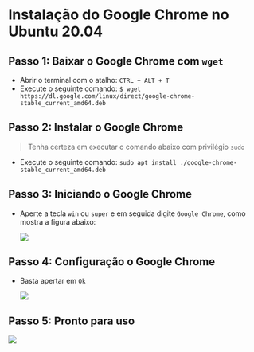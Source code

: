 # Instalação do Google Chrome no Ubuntu 20.04

## Passo 1: Baixar o Google Chrome com `wget`

* Abrir o terminal com o atalho: `CTRL + ALT + T`
* Execute o seguinte comando: `$ wget https://dl.google.com/linux/direct/google-chrome-stable_current_amd64.deb`

## Passo 2: Instalar o Google Chrome

> Tenha certeza em executar o comando abaixo com privilégio `sudo`

* Execute o seguinte comando: `sudo apt install ./google-chrome-stable_current_amd64.deb`

## Passo 3: Iniciando o Google Chrome

* Aperte a tecla `win` ou `super` e em seguida digite `Google Chrome`, como mostra a figura abaixo:

  ![](https://linuxize.com/post/how-to-install-google-chrome-web-browser-on-ubuntu-18-04/ubuntu-open-google-chome_hu87883e0cfa06b5e540223bb8b7271bb0_94176_768x0_resize_q75_lanczos.jpg?ezimgfmt=rs:726x545/rscb88/ng:webp/ngcb88)
  
## Passo 4: Configuração o Google Chrome

* Basta apertar em `Ok`

  ![](https://linuxize.com/post/how-to-install-google-chrome-web-browser-on-ubuntu-18-04/ubuntu-google-chome-default-browser_hub3786c08c1a2eec8c9d9697bf9cfc20b_101064_768x0_resize_q75_lanczos.jpg?ezimgfmt=rs:726x545/rscb88/ng:webp/ngcb88)
  
## Passo 5: Pronto para uso
  
  ![](https://linuxize.com/post/how-to-install-google-chrome-web-browser-on-ubuntu-18-04/ubuntu-google-chome-welcome-page_hu21c5c5efc462b51025b5711a7dbf9660_81469_768x0_resize_q75_lanczos.jpg?ezimgfmt=rs:726x545/rscb88/ng:webp/ngcb88)
